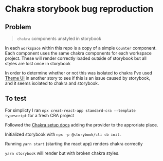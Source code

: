 # Chakra storybook bug reproduction

## Problem

> `chakra` components unstyled in storybook

In each `workspace` within this repo is a copy of a simple `Counter` component. Each component uses the same chakra components for each workspace project. These will render correctly loaded outside of storybook but all styles are lost once in storybook

In order to determine whether or not this was isolated to chakra I've used [Theme UI](https://theme-ui.com) in another story to see if this is an issue caused by storybook, and it seems isolated to chakra and storybook.

## To test
For simplicty I ran `npx creat-react-app standard-cra --template typescript` for a fresh CRA project

Followed the [Chakra setup docs](https://chakra-ui.com/docs/getting-started) adding the provider to the approriate place.

Initialized storybook with `npx -p @storybook/cli sb init`.

Running `yarn start` (starting the react app) renders chakra correctly

`yarn storybook` will render but with broken chakra styles.
